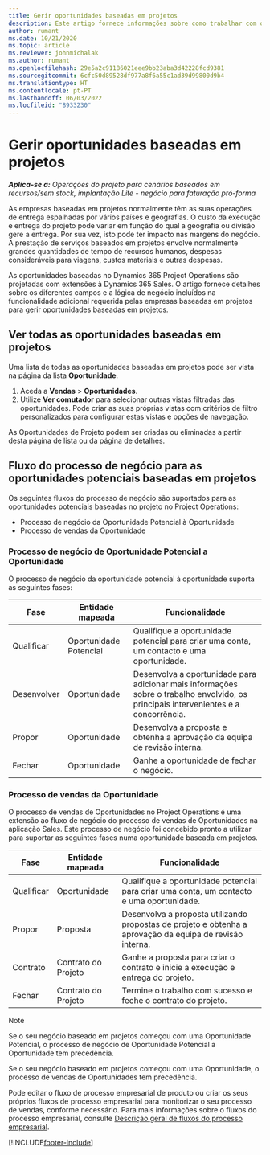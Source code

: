 ```yaml
---
title: Gerir oportunidades baseadas em projetos
description: Este artigo fornece informações sobre como trabalhar com oportunidades relacionadas com projetos.
author: rumant
ms.date: 10/21/2020
ms.topic: article
ms.reviewer: johnmichalak
ms.author: rumant
ms.openlocfilehash: 29e5a2c91186021eee9bb23aba3d42228fcd9381
ms.sourcegitcommit: 6cfc50d89528df977a8f6a55c1ad39d99800d9b4
ms.translationtype: HT
ms.contentlocale: pt-PT
ms.lasthandoff: 06/03/2022
ms.locfileid: "8933230"
---
```

# <a name="manage-project-based-opportunities"></a>Gerir oportunidades baseadas em projetos

_**Aplica-se a:** Operações do projeto para cenários baseados em recursos/sem stock, implantação Lite - negócio para faturação pró-forma_

As empresas baseadas em projetos normalmente têm as suas operações de entrega espalhadas por vários países e geografias. O custo da execução e entrega do projeto pode variar em função do qual a geografia ou divisão gere a entrega. Por sua vez, isto pode ter impacto nas margens do negócio. A prestação de serviços baseados em projetos envolve normalmente grandes quantidades de tempo de recursos humanos, despesas consideráveis para viagens, custos materiais e outras despesas.

As oportunidades baseadas no Dynamics 365 Project Operations são projetadas com extensões à Dynamics 365 Sales. O artigo fornece detalhes sobre os diferentes campos e a lógica de negócio incluídos na funcionalidade adicional requerida pelas empresas baseadas em projetos para gerir oportunidades baseadas em projetos.

## <a name="view-all-project-based-opportunities"></a>Ver todas as oportunidades baseadas em projetos

Uma lista de todas as oportunidades baseadas em projetos pode ser vista na página da lista **Oportunidade**. 

1. Aceda a **Vendas** > **Oportunidades**.
2. Utilize **Ver comutador** para selecionar outras vistas filtradas das oportunidades. Pode criar as suas próprias vistas com critérios de filtro personalizados para configurar estas vistas e opções de navegação.

As Oportunidades de Projeto podem ser criadas ou eliminadas a partir desta página de lista ou da página de detalhes.

## <a name="business-process-flow-for-project-based-deals"></a>Fluxo do processo de negócio para as oportunidades potenciais baseadas em projetos

Os seguintes fluxos do processo de negócio são suportados para as oportunidades potenciais baseadas no projeto no Project Operations:

- Processo de negócio da Oportunidade Potencial à Oportunidade
- Processo de vendas da Oportunidade

### <a name="lead-to-opportunity-business-process"></a>Processo de negócio de Oportunidade Potencial a Oportunidade 
O processo de negócio da oportunidade potencial à oportunidade suporta as seguintes fases:

| Fase | Entidade mapeada | Funcionalidade |
| --- | --- | --- |
| Qualificar | Oportunidade Potencial | Qualifique a oportunidade potencial para criar uma conta, um contacto e uma oportunidade. |
| Desenvolver | Oportunidade | Desenvolva a oportunidade para adicionar mais informações sobre o trabalho envolvido, os principais intervenientes e a concorrência. |
| Propor | Oportunidade | Desenvolva a proposta e obtenha a aprovação da equipa de revisão interna. |
| Fechar | Oportunidade | Ganhe a oportunidade de fechar o negócio. |

### <a name="opportunity-sales-process"></a>Processo de vendas da Oportunidade
O processo de vendas de Oportunidades no Project Operations é uma extensão ao fluxo de negócio do processo de vendas de Oportunidades na aplicação Sales. Este processo de negócio foi concebido pronto a utilizar para suportar as seguintes fases numa oportunidade baseada em projetos.

| Fase | Entidade mapeada | Funcionalidade |
| --- | --- | --- |
| Qualificar | Oportunidade | Qualifique a oportunidade potencial para criar uma conta, um contacto e uma oportunidade. |
| Propor | Proposta | Desenvolva a proposta utilizando propostas de projeto e obtenha a aprovação da equipa de revisão interna. |
| Contrato | Contrato do Projeto | Ganhe a proposta para criar o contrato e inicie a execução e entrega do projeto. |
| Fechar | Contrato do Projeto | Termine o trabalho com sucesso e feche o contrato do projeto. |

> [!NOTE]
> Se o seu negócio baseado em projetos começou com uma Oportunidade Potencial, o processo de negócio de Oportunidade Potencial a Oportunidade tem precedência.
>
> Se o seu negócio baseado em projetos começou com uma Oportunidade, o processo de vendas de Oportunidades tem precedência.

Pode editar o fluxo de processo empresarial de produto ou criar os seus próprios fluxos de processo empresarial para monitorizar o seu processo de vendas, conforme necessário. Para mais informações sobre o fluxos do processo empresarial, consulte [Descrição geral de fluxos do processo empresarial](/dynamics365/customerengagement/on-premises/customize/business-process-flows-overview).


[!INCLUDE[footer-include](../includes/footer-banner.md)]